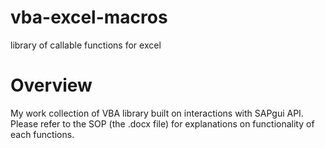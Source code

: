 # vba-excel-macros
library of callable functions for excel

# Overview
My work collection of VBA library built on interactions with SAPgui API. Please refer to the SOP (the .docx file) for explanations on functionality of each functions.
